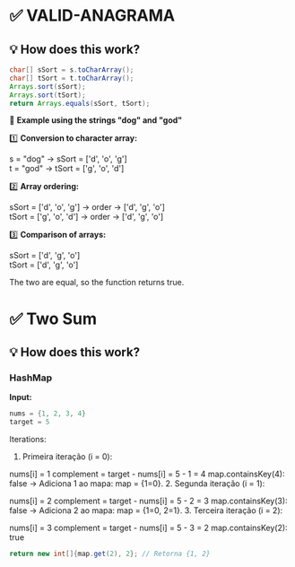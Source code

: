 # ✅ VALID-ANAGRAMA

## 💡 **How does this work?**
```java
char[] sSort = s.toCharArray(); 
char[] tSort = t.toCharArray(); 
Arrays.sort(sSort); 
Arrays.sort(tSort); 
return Arrays.equals(sSort, tSort);
```

🧪 **Example using the strings "dog" and "god"**

1️⃣ **Conversion to character array:**

s = "dog" → sSort = ['d', 'o', 'g']  
t = "god" → tSort = ['g', 'o', 'd']  

2️⃣ **Array ordering:**

sSort = ['d', 'o', 'g'] → order → ['d', 'g', 'o']  
tSort = ['g', 'o', 'd'] → order → ['d', 'g', 'o']  

3️⃣ **Comparison of arrays:**

sSort = ['d', 'g', 'o']  
tSort = ['d', 'g', 'o']  

The two are equal, so the function returns true.

# ✅ Two Sum
## 💡 **How does this work?**
### HashMap
**Input:**
```java
nums = {1, 2, 3, 4}
target = 5 
```
Iterations:
1. Primeira iteração (i = 0):

nums[i] = 1
complement = target - nums[i] = 5 - 1 = 4
map.containsKey(4): false
→ Adiciona 1 ao mapa: map = {1=0}.
2. Segunda iteração (i = 1):

nums[i] = 2
complement = target - nums[i] = 5 - 2 = 3
map.containsKey(3): false
→ Adiciona 2 ao mapa: map = {1=0, 2=1}.
3. Terceira iteração (i = 2):

nums[i] = 3
complement = target - nums[i] = 5 - 3 = 2
map.containsKey(2): true

```java
return new int[]{map.get(2), 2}; // Retorna {1, 2}
```
